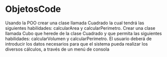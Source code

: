 # ObjetosCode
Usando la POO crear una clase llamada Cuadrado la cual tendrá las siguientes habilidades: calcularArea y calcularPerimetro. Crear una clase llamada Cubo que herede de la clase Cuadrado y que permita las siguientes habilidades: calcularVolumen y calcularPerimetro. El usuario deberá de introducir los datos necesarios para que el sistema pueda realizar los diversos cálculos, a través de un menú de consola
